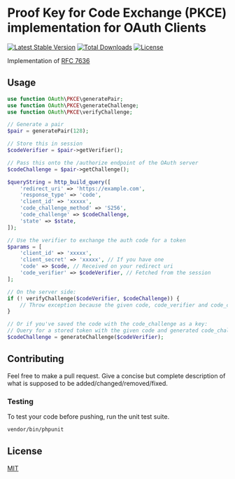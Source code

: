 # Proof Key for Code Exchange (PKCE) implementation for OAuth Clients

[![Latest Stable Version](https://img.shields.io/packagist/v/d4h/php-pkce.svg?style=flat-square)](https://packagist.org/packages/hannesvdvreken/php-pkce)
[![Total Downloads](https://img.shields.io/packagist/dt/d4h/php-pkce.svg?style=flat-square)](https://packagist.org/packages/hannesvdvreken/php-pkce)
[![License](https://img.shields.io/github/license/hannesvdvreken/php-pkce?style=flat-square)](#license)

Implementation of [RFC 7636](https://tools.ietf.org/html/rfc7636)

## Usage

```php
use function OAuth\PKCE\generatePair;
use function OAuth\PKCE\generateChallenge;
use function OAuth\PKCE\verifyChallenge;

// Generate a pair
$pair = generatePair(128);

// Store this in session
$codeVerifier = $pair->getVerifier();

// Pass this onto the /authorize endpoint of the OAuth server
$codeChallenge = $pair->getChallenge();

$queryString = http_build_query([
    'redirect_uri' => 'https://example.com',
    'response_type' => 'code',
    'client_id' => 'xxxxx',
    'code_challenge_method' => 'S256',
    'code_challenge' => $codeChallenge,
    'state' => $state,
]);

// Use the verifier to exchange the auth code for a token
$params = [
    'client_id' => 'xxxxx',
    'client_secret' => 'xxxxx', // If you have one
    'code' => $code, // Received on your redirect uri
    'code_verifier' => $codeVerifier, // Fetched from the session
];

// On the server side:
if (! verifyChallenge($codeVerifier, $codeChallenge)) {
    // Throw exception because the given code, code_verifier and code_challenge are not matching.
}

// Or if you've saved the code with the code_challenge as a key:
// Query for a stored token with the given code and generated code_challenge
$codeChallenge = generateChallenge($codeVerifier);
```

## Contributing

Feel free to make a pull request. Give a concise but complete description of what is supposed to be added/changed/removed/fixed.

### Testing

To test your code before pushing, run the unit test suite.

```bash
vendor/bin/phpunit
```

## License

[MIT](LICENSE)

